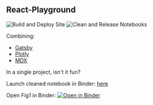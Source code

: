 ## React-Playground

![Build and Deploy Site](https://github.com/imrehg/react-playground/workflows/Build%20and%20Deploy%20Site/badge.svg)
![Clean and Release Notebooks](https://github.com/imrehg/react-playground/workflows/Clean%20and%20Release%20Notebooks/badge.svg)


Combining:

* [Gatsby](https://www.gatsbyjs.org/)
* [Plotly](https://plotly.com/)
* [MDX](https://mdxjs.com/)

In a single project, isn't it fun?

Launch cleaned notebook in Binder: [here](https://mybinder.org/v2/gh/imrehg/react-playground/master?filepath=demo%2Ffig1-clean.ipynb)

Open Fig1 in Binder: [![Open in Binder](https://mybinder.org/badge_logo.svg)](https://mybinder.org/v2/gh/imrehg/react-playground/master?filepath=demo%2Ffig1-clean.ipynb)


